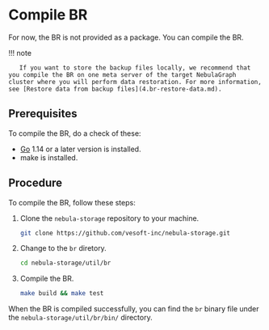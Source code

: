 # Compile BR

For now, the BR is not provided as a package. You can compile the BR.

!!! note

       If you want to store the backup files locally, we recommend that you compile the BR on one meta server of the target NebulaGraph cluster where you will perform data restoration. For more information, see [Restore data from backup files](4.br-restore-data.md).

## Prerequisites

To compile the BR, do a check of these:

- [Go](https://github.com/golang/go "Click to go to GitHub") 1.14 or a later version is installed.
- make is installed.

## Procedure

To compile the BR, follow these steps:

1. Clone the `nebula-storage` repository to your machine.

   ```bash
   git clone https://github.com/vesoft-inc/nebula-storage.git
   ```

2. Change to the `br` diretory.

   ```bash
   cd nebula-storage/util/br
   ```

3. Compile the BR.

   ```bash
   make build && make test
   ```

When the BR is compiled successfully, you can find the `br` binary file under the `nebula-storage/util/br/bin/` directory.
